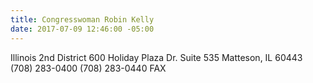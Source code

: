 ```yaml
---
title: Congresswoman Robin Kelly
date: 2017-07-09 12:46:00 -05:00
---
```


Illinois 2nd District
600 Holiday Plaza Dr. Suite 535
Matteson, IL  60443
(708) 283-0400
(708) 283-0440 FAX